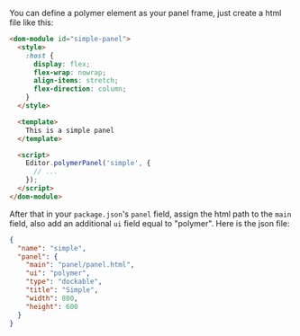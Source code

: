 You can define a polymer element as your panel frame, just create a html file like this:

```html
<dom-module id="simple-panel">
  <style>
    :host {
      display: flex;
      flex-wrap: nowrap;
      align-items: stretch;
      flex-direction: column;
    }
  </style>

  <template>
    This is a simple panel
  </template>

  <script>
    Editor.polymerPanel('simple', {
      // ...
    });
  </script>
</dom-module>
```

After that in your `package.json`'s `panel` field, assign the html path to the `main` field, also add
an additional `ui` field equal to "polymer". Here is the json file:

```json
{
  "name": "simple",
  "panel": {
    "main": "panel/panel.html",
    "ui": "polymer",
    "type": "dockable",
    "title": "Simple",
    "width": 800,
    "height": 600
  }
}
```
